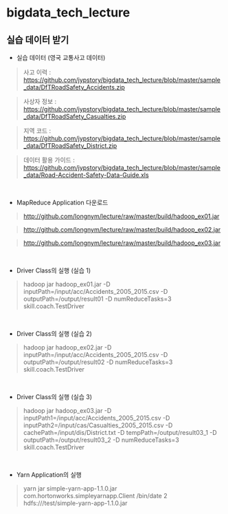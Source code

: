 # bigdata_tech_lecture

## 실습 데이터 받기
- 실습 데이터 (영국 교통사고 데이터)

> 사고 이력 : https://github.com/jypstory/bigdata_tech_lecture/blob/master/sample_data/DfTRoadSafety_Accidents.zip

> 사상자 정보 : https://github.com/jypstory/bigdata_tech_lecture/blob/master/sample_data/DfTRoadSafety_Casualties.zip

> 지역 코드 : https://github.com/jypstory/bigdata_tech_lecture/blob/master/sample_data/DfTRoadSafety_District.zip

> 데이터 활용 가이드 : https://github.com/jypstory/bigdata_tech_lecture/blob/master/sample_data/Road-Accident-Safety-Data-Guide.xls

<br>

- MapReduce Application 다운로드

> http://github.com/longnym/lecture/raw/master/build/hadoop_ex01.jar

> http://github.com/longnym/lecture/raw/master/build/hadoop_ex02.jar

> http://github.com/longnym/lecture/raw/master/build/hadoop_ex03.jar

<br>

- Driver Class의 실행 (실습 1)

>hadoop jar hadoop_ex01.jar -D inputPath=/input/acc/Accidents_2005_2015.csv -D outputPath=/output/result01 -D numReduceTasks=3 skill.coach.TestDriver

<br>

- Driver Class의 실행 (실습 2)

>hadoop jar hadoop_ex02.jar -D inputPath=/input/acc/Accidents_2005_2015.csv -D outputPath=/output/result02 -D numReduceTasks=3 skill.coach.TestDriver

<br>

- Driver Class의 실행 (실습 3)

>hadoop jar hadoop_ex03.jar -D inputPath1=/input/acc/Accidents_2005_2015.csv -D inputPath2=/input/cas/Casualties_2005_2015.csv -D cachePath=/input/dis/District.txt -D tempPath=/output/result03_1 -D outputPath=/output/result03_2 -D numReduceTasks=3 skill.coach.TestDriver

<br>

- Yarn Application의 실행

>yarn jar simple-yarn-app-1.1.0.jar com.hortonworks.simpleyarnapp.Client /bin/date 2 hdfs:///test/simple-yarn-app-1.1.0.jar

<br>




